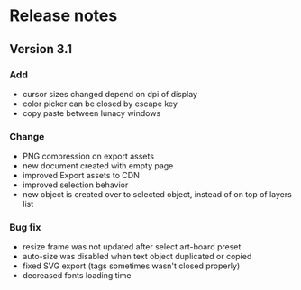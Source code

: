 # Release notes

## Version 3.1

### **Add**

- cursor sizes changed depend on dpi of display
- color picker can be closed by escape key
- copy paste between lunacy windows

### **Change**

- PNG compression on export assets
- new document created with empty page
- improved Export assets to CDN
- improved selection behavior
- new object is created over to selected object, instead of on top of layers list

### **Bug fix**

- resize frame was not updated after select art-board preset
- auto-size was disabled when text object duplicated or copied
- fixed SVG export (tags sometimes wasn't closed properly)
- decreased fonts loading time
